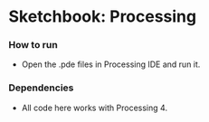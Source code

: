 # Sketchbook: Processing

### How to run
- Open the .pde files in Processing IDE and run it.

### Dependencies
- All code here works with Processing 4.